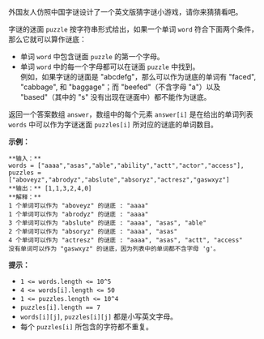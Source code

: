 外国友人仿照中国字谜设计了一个英文版猜字谜小游戏，请你来猜猜看吧。

字谜的迷面 `puzzle` 按字符串形式给出，如果一个单词 `word` 符合下面两个条件，那么它就可以算作谜底：

  * 单词 `word` 中包含谜面 `puzzle` 的第一个字母。
  * 单词 `word` 中的每一个字母都可以在谜面 `puzzle` 中找到。  
例如，如果字谜的谜面是 "abcdefg"，那么可以作为谜底的单词有 "faced", "cabbage", 和 "baggage"；而
"beefed"（不含字母 "a"）以及 "based"（其中的 "s" 没有出现在谜面中）都不能作为谜底。

返回一个答案数组 `answer`，数组中的每个元素 `answer[i]` 是在给出的单词列表 `words` 中可以作为字谜迷面
`puzzles[i]` 所对应的谜底的单词数目。

**示例：**

    
    
    **输入：**
    words = ["aaaa","asas","able","ability","actt","actor","access"], 
    puzzles = ["aboveyz","abrodyz","abslute","absoryz","actresz","gaswxyz"]
    **输出：** [1,1,3,2,4,0]
    **解释：**
    1 个单词可以作为 "aboveyz" 的谜底 : "aaaa" 
    1 个单词可以作为 "abrodyz" 的谜底 : "aaaa"
    3 个单词可以作为 "abslute" 的谜底 : "aaaa", "asas", "able"
    2 个单词可以作为 "absoryz" 的谜底 : "aaaa", "asas"
    4 个单词可以作为 "actresz" 的谜底 : "aaaa", "asas", "actt", "access"
    没有单词可以作为 "gaswxyz" 的谜底，因为列表中的单词都不含字母 'g'。
    

**提示：**

  * `1 <= words.length <= 10^5`
  * `4 <= words[i].length <= 50`
  * `1 <= puzzles.length <= 10^4`
  * `puzzles[i].length == 7`
  * `words[i][j]`, `puzzles[i][j]` 都是小写英文字母。
  * 每个 `puzzles[i]` 所包含的字符都不重复。

